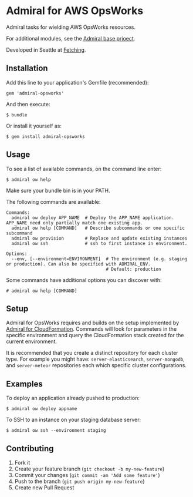 # Admiral for AWS OpsWorks

Admiral tasks for wielding AWS OpsWorks resources.

For additional modules, see the [Admiral base prjoect](https://github.com/flippyhead/admiral).

Developed in Seattle at [Fetching](http://fetching.io).

## Installation

Add this line to your application's Gemfile (recommended):

    gem 'admiral-opsworks'

And then execute:

    $ bundle

Or install it yourself as:

    $ gem install admiral-opsworks

## Usage

To see a list of available commands, on the command line enter:

    $ admiral ow help

Make sure your bundle bin is in your PATH.

The following commands are available:

```
Commands:
  admiral ow deploy APP_NAME  # Deploy the APP_NAME application. APP_NAME need only partially match one existing app.
  admiral ow help [COMMAND]   # Describe subcommands or one specific subcommand
  admiral ow provision        # Replace and update existing instances
  admiral ow ssh              # ssh to first instance in environment.

Options:
  --env, [--environment=ENVIRONMENT]  # The environment (e.g. staging or production). Can also be specified with ADMIRAL_ENV.
                                      # Default: production
```

Some commands have additional options you can discover with:

    # admiral ow help [COMMAND]

## Setup

Admiral for OpsWorks requires and builds on the setup implemented by [Admiral for CloudFormation](https://github.com/flippyhead/admiral-cloudformation). Commands will look for parameters in the specific environment and query the CloudFormation stack created for the current environment.

It is recommended that you create a distinct repository for each cluster type. For example you might have: `server-elasticsearch`, `server-mongodb`, and `server-meteor` repositories each which specific cluster configurations.

## Examples

To deploy an application already pushed to production:

    $ admiral ow deploy appname

To SSH to an instance on your staging database server:

    $ admiral ow ssh --environment staging

## Contributing

1. Fork it
2. Create your feature branch (`git checkout -b my-new-feature`)
3. Commit your changes (`git commit -am 'Add some feature'`)
4. Push to the branch (`git push origin my-new-feature`)
5. Create new Pull Request
